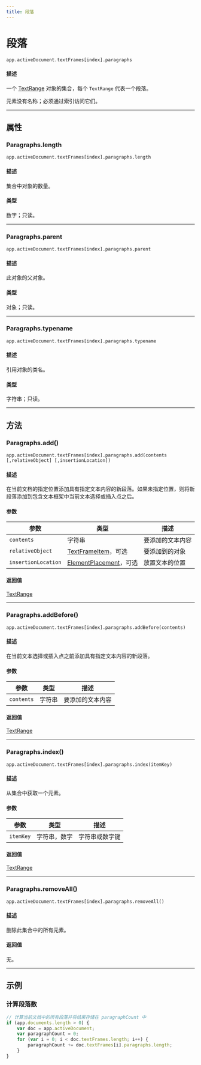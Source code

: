 ```yaml
---
title: 段落
---
```

# 段落

`app.activeDocument.textFrames[index].paragraphs`

#### 描述

一个 [TextRange](.././TextRange) 对象的集合，每个 `TextRange` 代表一个段落。

元素没有名称；必须通过索引访问它们。

---

## 属性

### Paragraphs.length

`app.activeDocument.textFrames[index].paragraphs.length`

#### 描述

集合中对象的数量。

#### 类型

数字；只读。

---

### Paragraphs.parent

`app.activeDocument.textFrames[index].paragraphs.parent`

#### 描述

此对象的父对象。

#### 类型

对象；只读。

---

### Paragraphs.typename

`app.activeDocument.textFrames[index].paragraphs.typename`

#### 描述

引用对象的类名。

#### 类型

字符串；只读。

---

## 方法

### Paragraphs.add()

`app.activeDocument.textFrames[index].paragraphs.add(contents [,relativeObject] [,insertionLocation])`

#### 描述

在当前文档的指定位置添加具有指定文本内容的新段落。如果未指定位置，则将新段落添加到包含文本框架中当前文本选择或插入点之后。

#### 参数

|      参数      |                                 类型                                  |       描述       |
| -------------- | --------------------------------------------------------------------- | ---------------- |
| `contents`     | 字符串                                                                | 要添加的文本内容 |
| `relativeObject` | [TextFrameItem](.././TextFrameItem)，可选                         | 要添加到的对象   |
| `insertionLocation` | [ElementPlacement](scripting-constants.md#elementplacement)，可选 | 放置文本的位置   |

#### 返回值

[TextRange](.././TextRange)

---

### Paragraphs.addBefore()

`app.activeDocument.textFrames[index].paragraphs.addBefore(contents)`

#### 描述

在当前文本选择或插入点之前添加具有指定文本内容的新段落。

#### 参数

| 参数       | 类型   |       描述       |
| ---------- | ------ | ---------------- |
| `contents` | 字符串 | 要添加的文本内容 |

#### 返回值

[TextRange](.././TextRange)

---

### Paragraphs.index()

`app.activeDocument.textFrames[index].paragraphs.index(itemKey)`

#### 描述

从集合中获取一个元素。

#### 参数

| 参数      |      类型      |       描述       |
| --------- | -------------- | ---------------- |
| `itemKey` | 字符串，数字   | 字符串或数字键   |

#### 返回值

[TextRange](.././TextRange)

---

### Paragraphs.removeAll()

`app.activeDocument.textFrames[index].paragraphs.removeAll()`

#### 描述

删除此集合中的所有元素。

#### 返回值

无。

---

## 示例

### 计算段落数

```javascript
// 计算当前文档中的所有段落并将结果存储在 paragraphCount 中
if (app.documents.length > 0) {
    var doc = app.activeDocument;
    var paragraphCount = 0;
    for (var i = 0; i < doc.textFrames.length; i++) {
        paragraphCount += doc.textFrames[i].paragraphs.length;
    }
}
```